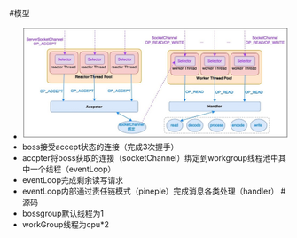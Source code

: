 #模型
* ![](netty.png)
* boss接受accept状态的连接（完成3次握手）
* accpter将boss获取的连接（socketChannel）绑定到workgroup线程池中其中一个线程（eventLoop）
* eventLoop完成剩余读写请求
* eventLoop内部通过责任链模式（pineple）完成消息各类处理（handler）
#源码
* bossgroup默认线程为1
* workGroup线程为cpu*2